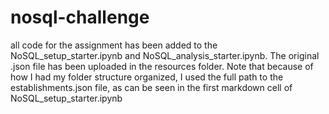 # nosql-challenge

all code for the assignment has been added to the NoSQL_setup_starter.ipynb and NoSQL_analysis_starter.ipynb. The original .json file has been uploaded in the resources folder. 
Note that because of how I had my folder structure organized, I used the full path to the establishments.json file, as can be seen in the first markdown cell of NoSQL_setup_starter.ipynb
